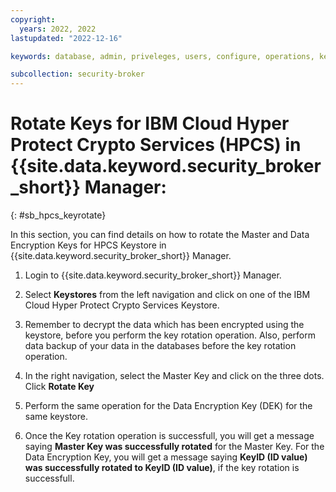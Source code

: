 ```yaml
---
copyright:
  years: 2022, 2022
lastupdated: "2022-12-16"

keywords: database, admin, priveleges, users, configure, operations, keyprotect

subcollection: security-broker
---
```


# Rotate Keys for IBM Cloud Hyper Protect Crypto Services (HPCS) in {{site.data.keyword.security_broker_short}} Manager:
{: #sb_hpcs_keyrotate}

In this section, you can find details on how to rotate the Master and Data Encryption Keys for HPCS Keystore in {{site.data.keyword.security_broker_short}} Manager.

1.  Login to {{site.data.keyword.security_broker_short}} Manager.

2.  Select **Keystores** from the left navigation and click on one of the IBM Cloud Hyper Protect Crypto Services Keystore.

3.  Remember to decrypt the data which has been encrypted using the keystore, before you perform the key rotation operation. Also, perform data backup of your data in the databases before the key rotation operation.

4.  In the right navigation, select the Master Key and click on the three dots. Click **Rotate Key**

5.  Perform the same operation for the Data Encryption Key (DEK) for the same keystore.

6.  Once the Key rotation operation is successfull, you will get a message saying **Master Key was successfully rotated** for the Master Key. For the Data Encryption Key, you will get a message saying **KeyID (ID value) was successfully rotated to KeyID (ID value)**, if the key rotation is successfull.



